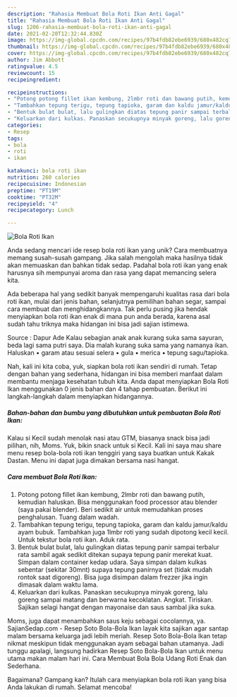 ```yaml
---
description: "Rahasia Membuat Bola Roti Ikan Anti Gagal"
title: "Rahasia Membuat Bola Roti Ikan Anti Gagal"
slug: 1206-rahasia-membuat-bola-roti-ikan-anti-gagal
date: 2021-02-20T12:32:44.830Z
image: https://img-global.cpcdn.com/recipes/97b4fdb82ebe6939/680x482cq70/bola-roti-ikan-foto-resep-utama.jpg
thumbnail: https://img-global.cpcdn.com/recipes/97b4fdb82ebe6939/680x482cq70/bola-roti-ikan-foto-resep-utama.jpg
cover: https://img-global.cpcdn.com/recipes/97b4fdb82ebe6939/680x482cq70/bola-roti-ikan-foto-resep-utama.jpg
author: Jim Abbott
ratingvalue: 4.5
reviewcount: 15
recipeingredient:

recipeinstructions:
- "Potong potong fillet ikan kembung, 2lmbr roti dan bawang putih, kemudian haluskan. Bisa menggunakan food processor atau blender (saya pakai blender). Beri sedikit air untuk memudahkan proses penghalusan. Tuang dalam wadah."
- "Tambahkan tepung terigu, tepung tapioka, garam dan kaldu jamur/kaldu ayam bubuk. Tambahkan juga 1lmbr roti yang sudah dipotong kecil kecil. Untuk tekstur bola roti ikan. Aduk rata."
- "Bentuk bulat bulat, lalu gulingkan diatas tepung panir sampai terbalur rata sambil agak sedikit ditekan supaya tepung panir merekat kuat. Simpan dalam container kedap udara. Saya simpan dalam kulkas sebentar (sekitar 30mnt) supaya tepung panirnya set (tidak mudah rontok saat digoreng). Bisa juga disimpan dalam frezzer jika ingin dimasak dalam waktu lama."
- "Keluarkan dari kulkas. Panaskan secukupnya minyak goreng, lalu goreng sampai matang dan berwarna kecoklatan. Angkat. Tiriskan. Sajikan selagi hangat dengan mayonaise dan saus sambal jika suka."
categories:
- Resep
tags:
- bola
- roti
- ikan

katakunci: bola roti ikan 
nutrition: 260 calories
recipecuisine: Indonesian
preptime: "PT19M"
cooktime: "PT32M"
recipeyield: "4"
recipecategory: Lunch

---
```



![Bola Roti Ikan](https://img-global.cpcdn.com/recipes/97b4fdb82ebe6939/680x482cq70/bola-roti-ikan-foto-resep-utama.jpg)

Anda sedang mencari ide resep bola roti ikan yang unik? Cara membuatnya memang susah-susah gampang. Jika salah mengolah maka hasilnya tidak akan memuaskan dan bahkan tidak sedap. Padahal bola roti ikan yang enak harusnya sih mempunyai aroma dan rasa yang dapat memancing selera kita.

Ada beberapa hal yang sedikit banyak mempengaruhi kualitas rasa dari bola roti ikan, mulai dari jenis bahan, selanjutnya pemilihan bahan segar, sampai cara membuat dan menghidangkannya. Tak perlu pusing jika hendak menyiapkan bola roti ikan enak di mana pun anda berada, karena asal sudah tahu triknya maka hidangan ini bisa jadi sajian istimewa.

Source : Dapur Ade Kalau sebagian anak anak kurang suka sama sayuran, beda lagi sama putri saya. Dia malah kurang suka sama yang namanya ikan. Haluskan • garam atau sesuai selera • gula • merica • tepung sagu/tapioka.


Nah, kali ini kita coba, yuk, siapkan bola roti ikan sendiri di rumah. Tetap dengan bahan yang sederhana, hidangan ini bisa memberi manfaat dalam membantu menjaga kesehatan tubuh kita. Anda dapat menyiapkan Bola Roti Ikan menggunakan 0 jenis bahan dan 4 tahap pembuatan. Berikut ini langkah-langkah dalam menyiapkan hidangannya.

<!--inarticleads1-->

##### Bahan-bahan dan bumbu yang dibutuhkan untuk pembuatan Bola Roti Ikan:



Kalau si Kecil sudah menolak nasi atau GTM, biasanya snack bisa jadi pilihan, nih, Moms. Yuk, bikin snack untuk si Kecil. Kali ini saya mau share menu resep bola-bola roti ikan tenggiri yang saya buatkan untuk Kakak Dastan. Menu ini dapat juga dimakan bersama nasi hangat. 

<!--inarticleads2-->

##### Cara membuat Bola Roti Ikan:

1. Potong potong fillet ikan kembung, 2lmbr roti dan bawang putih, kemudian haluskan. Bisa menggunakan food processor atau blender (saya pakai blender). Beri sedikit air untuk memudahkan proses penghalusan. Tuang dalam wadah.
1. Tambahkan tepung terigu, tepung tapioka, garam dan kaldu jamur/kaldu ayam bubuk. Tambahkan juga 1lmbr roti yang sudah dipotong kecil kecil. Untuk tekstur bola roti ikan. Aduk rata.
1. Bentuk bulat bulat, lalu gulingkan diatas tepung panir sampai terbalur rata sambil agak sedikit ditekan supaya tepung panir merekat kuat. Simpan dalam container kedap udara. Saya simpan dalam kulkas sebentar (sekitar 30mnt) supaya tepung panirnya set (tidak mudah rontok saat digoreng). Bisa juga disimpan dalam frezzer jika ingin dimasak dalam waktu lama.
1. Keluarkan dari kulkas. Panaskan secukupnya minyak goreng, lalu goreng sampai matang dan berwarna kecoklatan. Angkat. Tiriskan. Sajikan selagi hangat dengan mayonaise dan saus sambal jika suka.


Moms, juga dapat menambahkan saus keju sebagai cocolannya, ya. SajianSedap.com - Resep Soto Bola-Bola Ikan layak kita sajikan agar santap malam bersama keluarga jadi lebih meriah. Resep Soto Bola-Bola Ikan tetap nikmat meskipun tidak menggunakan ayam sebagai bahan utamanya. Jadi tunggu apalagi, langsung hadirkan Resep Soto Bola-Bola Ikan untuk menu utama makan malam hari ini. Cara Membuat Bola Bola Udang Roti Enak dan Sederhana. 

Bagaimana? Gampang kan? Itulah cara menyiapkan bola roti ikan yang bisa Anda lakukan di rumah. Selamat mencoba!
